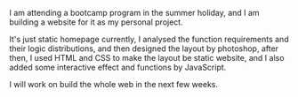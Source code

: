 
I am attending a bootcamp program in the summer holiday, and I am building a website for it as my personal project. 

It's just static homepage currently, I analysed the function requirements and their logic distributions, and then designed the layout by photoshop, 
after then, I used HTML and CSS to make the layout be static website, and I also added some interactive effect and functions by JavaScript.

I will work on build the whole web in the next few weeks.
